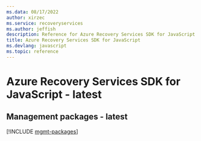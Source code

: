 ```yaml
---
ms.data: 08/17/2022
author: xirzec
ms.service: recoveryservices
ms.author: jeffish
description: Reference for Azure Recovery Services SDK for JavaScript
title: Azure Recovery Services SDK for JavaScript
ms.devlang: javascript
ms.topic: reference
---
```

# Azure Recovery Services SDK for JavaScript - latest

## Management packages - latest
[!INCLUDE [mgmt-packages](recovery-services-mgmt-index.md)]